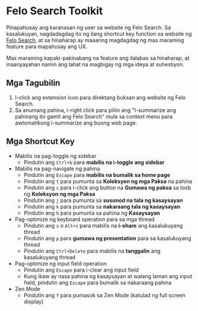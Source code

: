 # Felo Search Toolkit

Pinapahusay ang karanasan ng user sa website ng Felo Search. Sa kasalukuyan, nagdadagdag ito ng ilang shortcut key function sa website ng [Felo Search](https://felo.ai), at sa hinaharap ay maaaring magdagdag ng mas maraming feature para mapahusay ang UX.

Mas maraming kapaki-pakinabang na feature ang ilalabas sa hinaharap, at inaanyayahan namin ang lahat na magbigay ng mga ideya at suhestiyon.

## Mga Tagubilin

1. I-click ang extension icon para direktang buksan ang website ng Felo Search.
2. Sa anumang pahina, i-right click para piliin ang "I-summarize ang pahinang ito gamit ang Felo Search" mula sa context menu para awtomatikong i-summarize ang buong web page.

## Mga Shortcut Key

- Mabilis na pag-toggle ng sidebar
  - Pindutin ang `Ctrl+b` para **mabilis na i-toggle ang sidebar**
- Mabilis na pag-navigate ng pahina
  - Pindutin ang `Escape` para **mabilis na bumalik sa home page**
  - Pindutin ang `t` para pumunta sa **Koleksyon ng mga Paksa** na pahina
  - Pindutin ang `c` para i-click ang button na **Gumawa ng paksa** sa loob ng **Koleksyon ng mga Paksa**
  - Pindutin ang `j` para pumunta sa **susunod na tala ng kasaysayan**
  - Pindutin ang `k` para pumunta sa **nakaraang tala ng kasaysayan**
  - Pindutin ang `h` para pumunta sa pahina ng **Kasaysayan**
- Pag-optimize ng keyboard operation para sa mga thread
  - Pindutin ang `s` o `Alt+s` para mabilis na **i-share** ang kasalukuyang thread
  - Pindutin ang `p` para **gumawa ng presentation** para sa kasalukuyang thread
  - Pindutin ang `Ctrl+Delete` para mabilis na **tanggalin** ang kasalukuyang thread
- Pag-optimize ng input field operation
  - Pindutin ang `Escape` para i-clear ang input field
  - Kung ikaw ay nasa pahina ng kasaysayan at walang laman ang input field, pindutin ang `Escape` para bumalik sa nakaraang pahina
- Zen Mode
  - Pindutin ang `f` para pumasok sa Zen Mode (katulad ng full screen display)
